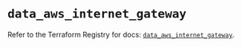 # `data_aws_internet_gateway`

Refer to the Terraform Registry for docs: [`data_aws_internet_gateway`](https://registry.terraform.io/providers/hashicorp/aws/6.8.0/docs/data-sources/internet_gateway).
